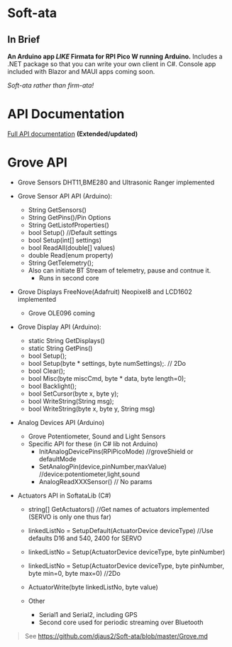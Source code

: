 # Soft-ata

## In Brief
**An Arduino app _LIKE_ Firmata for RPI Pico W running Arduino.**
Includes a .NET package so that you can write your own client in C#. 
Console app included with Blazor and MAUI apps coming soon.
  
_Soft-ata rather than firm-ata!_ 

# API Documentation

[Full API documentation](https://davidjones.sportronics.com.au/cats/softata/) __(Extended/updated)__

# Grove API

- Grove Sensors DHT11,BME280 and Ultrasonic Ranger implemented
- Grove Sensor API API (Arduino):
  - String GetSensors()
  - String GetPins()/Pin Options
  - String GetListofProperties()
  - bool Setup() //Default settings
  - bool Setup(int[] settings)
  - bool ReadAll(double[] values)
  - double Read(enum property)
  - String GetTelemetry(); 
  - Also can initiate BT Stream of telemetry, pause and contnue it.
    - Runs in second core

- Grove Displays FreeNove(Adafruit) Neopixel8 and LCD1602 implemented
    - Grove OLE096 coming
- Grove Display API (Arduino):
  - static String GetDisplays()
  - static String GetPins()
  - bool Setup();
  - bool Setup(byte * settings, byte numSettings);. // 2Do
  - bool Clear();
  - bool Misc(byte miscCmd, byte * data, byte length=0);
  - bool Backlight();
  - bool SetCursor(byte x, byte y);
  - bool WriteString(String msg);
  - bool WriteString(byte x, byte y, String msg)

- Analog Devices API (Arduino)
  - Grove Potentiometer, Sound and Light Sensors
  - Specific API for these (in C# lib not Arduino)
    - InitAnalogDevicePins(RPiPicoMode) //groveShield or defaultMode
    - SetAnalogPin(device,pinNumber,maxValue) //device:potentiometer,light,sound
    - AnalogReadXXXSensor()  // No params
 
- Actuators API in SoftataLib (C#)
  - string[] GetActuators()  //Get names of actuators implemented (SERVO is only one thus far)
  - linkedListNo = SetupDefault(ActuatorDevice deviceType)  //Use defaults D16 and 540, 2400 for SERVO
  - linkedListNo = Setup(ActuatorDevice deviceType, byte pinNumber)
  - linkedListNo = Setup(ActuatorDevice deviceType, byte pinNumber, byte min=0, byte max=0) //2Do
  - ActuatorWrite(byte linkedListNo, byte value)

  - Other
    - Serial1 and Serial2, including GPS
    - Second core used for periodic streaming over Bluetooth

 > See https://github.com/djaus2/Soft-ata/blob/master/Grove.md







